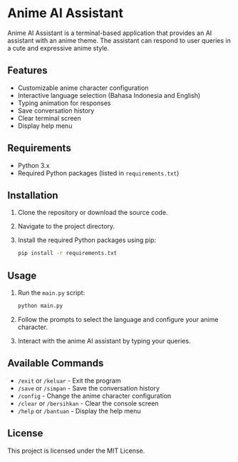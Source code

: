 # Anime AI Assistant

Anime AI Assistant is a terminal-based application that provides an AI assistant with an anime theme. The assistant can respond to user queries in a cute and expressive anime style.

## Features

- Customizable anime character configuration
- Interactive language selection (Bahasa Indonesia and English)
- Typing animation for responses
- Save conversation history
- Clear terminal screen
- Display help menu

## Requirements

- Python 3.x
- Required Python packages (listed in `requirements.txt`)

## Installation

1. Clone the repository or download the source code.
2. Navigate to the project directory.
3. Install the required Python packages using pip:

    ```sh
    pip install -r requirements.txt
    ```

## Usage

1. Run the `main.py` script:

    ```sh
    python main.py
    ```

2. Follow the prompts to select the language and configure your anime character.
3. Interact with the anime AI assistant by typing your queries.

## Available Commands

- `/exit` or `/keluar` - Exit the program
- `/save` or `/simpan` - Save the conversation history
- `/config` - Change the anime character configuration
- `/clear` or `/bersihkan` - Clear the console screen
- `/help` or `/bantuan` - Display the help menu

## License

This project is licensed under the MIT License.